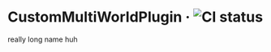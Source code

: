 # CustomMultiWorldPlugin  &middot; ![CI status](https://github.com/ShrimpyStuff/Custom-Multi-World-Plugin/workflows/CI/badge.svg)

really long name huh
